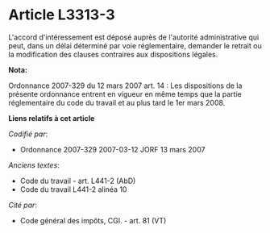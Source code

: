 # Article L3313-3

L'accord d'intéressement est déposé auprès de l'autorité administrative qui peut, dans un délai déterminé par voie
réglementaire, demander le retrait ou la modification des clauses contraires aux dispositions légales.

**Nota:**

Ordonnance 2007-329 du 12 mars 2007 art. 14 : Les dispositions de la présente ordonnance entrent en vigueur en même temps que
la partie réglementaire du code du travail et au plus tard le 1er mars 2008.

**Liens relatifs à cet article**

_Codifié par_:

  - Ordonnance 2007-329 2007-03-12 JORF 13 mars 2007

_Anciens textes_:

  - Code du travail - art. L441-2 (AbD)
  - Code du travail L441-2 alinéa 10

_Cité par_:

  - Code général des impôts, CGI. - art. 81 (VT)
